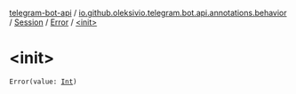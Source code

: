 [telegram-bot-api](../../../index.md) / [io.github.oleksivio.telegram.bot.api.annotations.behavior](../../index.md) / [Session](../index.md) / [Error](index.md) / [&lt;init&gt;](./-init-.md)

# &lt;init&gt;

`Error(value: `[`Int`](https://kotlinlang.org/api/latest/jvm/stdlib/kotlin/-int/index.html)`)`
